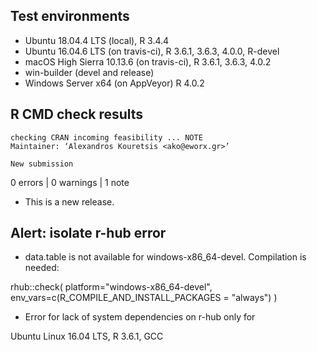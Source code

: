 ## Test environments
* Ubuntu 18.04.4 LTS (local), R 3.4.4
* Ubuntu 16.04.6 LTS (on travis-ci), R 3.6.1, 3.6.3, 4.0.0, R-devel
* macOS High Sierra 10.13.6 (on travis-ci), R 3.6.1, 3.6.3, 4.0.2
* win-builder (devel and release)
* Windows Server x64 (on AppVeyor) R 4.0.2

## R CMD check results

```
checking CRAN incoming feasibility ... NOTE
Maintainer: ‘Alexandros Kouretsis <ako@eworx.gr>’
  
New submission
```

0 errors | 0 warnings | 1 note

* This is a new release.

## Alert: isolate r-hub error

- data.table is not available for windows-x86_64-devel. Compilation is needed: 

rhub::check(
  platform="windows-x86_64-devel",
  env_vars=c(R_COMPILE_AND_INSTALL_PACKAGES = "always")
)

- Error for lack of system dependencies on r-hub only for

Ubuntu Linux 16.04 LTS, R 3.6.1, GCC


